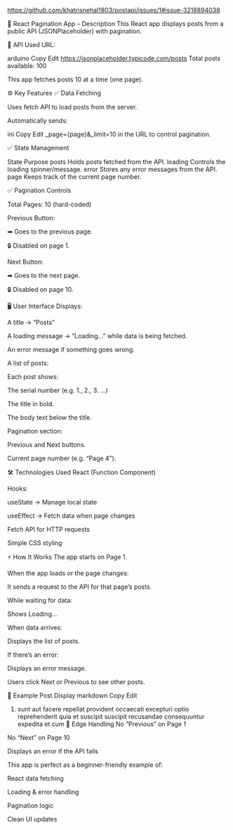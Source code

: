 https://github.com/khatrisnehal1803/postapi/issues/1#issue-3218894038 



📄 React Pagination App – Description
This React app displays posts from a public API (JSONPlaceholder) with pagination.

🔗 API Used
URL:

arduino
Copy
Edit
https://jsonplaceholder.typicode.com/posts
Total posts available: 100

This app fetches posts 10 at a time (one page).

⚙️ Key Features
✅ Data Fetching

Uses fetch API to load posts from the server.

Automatically sends:

ini
Copy
Edit
_page={page}&_limit=10
in the URL to control pagination.

✅ State Management

State	Purpose
posts	Holds posts fetched from the API.
loading	Controls the loading spinner/message.
error	Stores any error messages from the API.
page	Keeps track of the current page number.

✅ Pagination Controls

Total Pages: 10 (hard-coded)

Previous Button:

➡ Goes to the previous page.

🔒 Disabled on page 1.

Next Button:

➡ Goes to the next page.

🔒 Disabled on page 10.

🖥️ User Interface
Displays:

A title → “Posts”

A loading message → “Loading…” while data is being fetched.

An error message if something goes wrong.

A list of posts:

Each post shows:

The serial number (e.g. 1., 2., 3. …)

The title in bold.

The body text below the title.

Pagination section:

Previous and Next buttons.

Current page number (e.g. “Page 4”).

🛠️ Technologies Used
React (Function Component)

Hooks:

useState → Manage local state

useEffect → Fetch data when page changes

Fetch API for HTTP requests

Simple CSS styling

⚡ How It Works
The app starts on Page 1.

When the app loads or the page changes:

It sends a request to the API for that page’s posts.

While waiting for data:

Shows Loading…

When data arrives:

Displays the list of posts.

If there’s an error:

Displays an error message.

Users click Next or Previous to see other posts.

📝 Example Post Display
markdown
Copy
Edit
1. sunt aut facere repellat provident occaecati excepturi optio reprehenderit
   quia et suscipit
   suscipit recusandae consequuntur expedita et cum
🚫 Edge Handling
No “Previous” on Page 1

No “Next” on Page 10

Displays an error if the API fails

This app is perfect as a beginner-friendly example of:

React data fetching

Loading & error handling

Pagination logic

Clean UI updates
